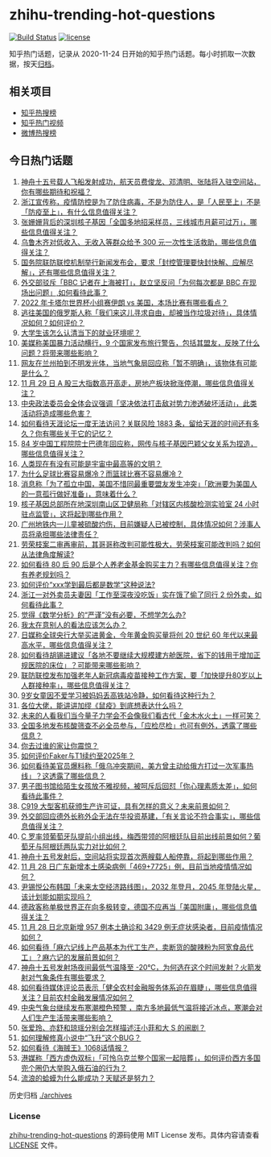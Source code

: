 # zhihu-trending-hot-questions

[![Build Status](https://github.com/justjavac/zhihu-trending-hot-questions/workflows/ci/badge.svg?branch=master)](https://github.com/justjavac/zhihu-trending-hot-questions/actions)
[![license](https://img.shields.io/github/license/justjavac/zhihu-trending-hot-questions)](https://github.com/justjavac/zhihu-trending-hot-questions/blob/master/LICENSE)

知乎热门话题，记录从 2020-11-24 日开始的知乎热门话题。每小时抓取一次数据，按天[归档](./archives)。

## 相关项目

- [知乎热搜榜](https://github.com/justjavac/zhihu-trending-top-search)
- [知乎热门视频](https://github.com/justjavac/zhihu-trending-hot-video)
- [微博热搜榜](https://github.com/justjavac/weibo-trending-hot-search)

## 今日热门话题

<!-- BEGIN -->
<!-- 最后更新时间 Wed Nov 30 2022 01:14:58 GMT+0800 (China Standard Time) -->

1. [神舟十五号载人飞船发射成功，航天员费俊龙、邓清明、张陆将入驻空间站，你有哪些期待和祝福？](https://www.zhihu.com/question/569319581)
1. [浙江宣传称，疫情防控是为了防住病毒，不是为防住人，是「人民至上」不是「防疫至上」，有什么信息值得关注？](https://www.zhihu.com/question/569569027)
1. [张姗姗背后的深圳核子基因「全国多地招采样员，三线城市月薪可过万」，哪些信息值得关注？](https://www.zhihu.com/question/569515317)
1. [乌鲁木齐对低收入、无收入等群众给予 300 元一次性生活救助，哪些信息值得关注？](https://www.zhihu.com/question/569539629)
1. [国务院联防联控机制举行新闻发布会，要求「封控管理要快封快解、应解尽解」，还有哪些信息值得关注？](https://www.zhihu.com/question/569544299)
1. [外交部驳斥「BBC 记者在上海被打」，赵立坚反问「为何每次都是 BBC 在现场出问题」,如何看待此事？](https://www.zhihu.com/question/569592214)
1. [2022 年卡塔尔世界杯小组赛伊朗 vs 美国，本场比赛有哪些看点？](https://www.zhihu.com/question/569511826)
1. [逃往美国的俄罗斯人称「我们来这儿寻求自由，却被当作垃圾对待」，具体情况如何？如何评价？](https://www.zhihu.com/question/569540695)
1. [大学生该怎么认清当下的就业环境呢？](https://www.zhihu.com/question/530400161)
1. [美媒称美国暴力活动横行，9 个国家发布旅行警告，包括其盟友，反映了什么问题？将带来哪些影响？](https://www.zhihu.com/question/569326498)
1. [网友在兰州拍到不明发光体，当地气象局回应称「暂不明确」，该物体有可能是什么？](https://www.zhihu.com/question/569363411)
1. [11 月 29 日 A 股三大指数高开高走，房地产板块掀涨停潮，哪些信息值得关注？](https://www.zhihu.com/question/569556185)
1. [中央政法委员会全体会议强调「坚决依法打击敌对势力渗透破坏活动」，此类活动将造成哪些危害？](https://www.zhihu.com/question/569601014)
1. [如何看待天涯论坛一度无法访问？关联风险 1883 条，留给天涯的时间还有多久？你有哪些关于它的记忆？](https://www.zhihu.com/question/569336958)
1. [84 岁中国工程院院士巴德年回应称，网传与核子基因巴颖父女关系为捏造，哪些信息值得关注？](https://www.zhihu.com/question/569421596)
1. [人类现在有没有可能是宇宙中最高等的文明？](https://www.zhihu.com/question/275244312)
1. [为什么足球比赛容易爆冷？而篮球比赛不容易爆冷？](https://www.zhihu.com/question/568136397)
1. [消息称「为了孤立中国，美国不惜同最重要盟友发生冲突」「欧洲要为美国人的一意孤行做好准备」，意味着什么？](https://www.zhihu.com/question/569332161)
1. [核子基因总部所在地深圳南山区卫健局称「对辖区内核酸检测实验室 24 小时驻点监管」，这将起到哪些作用？](https://www.zhihu.com/question/569387077)
1. [广州地铁内一儿童被硫酸灼伤，目前嫌疑人已被控制，具体情况如何？涉事人员将承担哪些法律责任？](https://www.zhihu.com/question/569548615)
1. [劳荣枝案二审再审前，其哥哥称改判可能性极大，劳荣枝案可能改判吗？如何从法律角度解读?](https://www.zhihu.com/question/569568062)
1. [如何看待 80 后 90 后是个人养老金基金购买主力？有哪些信息值得关注？你有养老规划吗？](https://www.zhihu.com/question/569521159)
1. [如何评价“xxx学到最后都是数学”这种说法?](https://www.zhihu.com/question/568773549)
1. [浙江一对外卖员夫妻因「工作至深夜没吃饭」实在饿了偷了同行 2 份外卖，如何看待此事？](https://www.zhihu.com/question/569522986)
1. [觉得《数学分析》的“严谨”没有必要，不想学怎么办?](https://www.zhihu.com/question/560271173)
1. [我太在意别人的看法应该怎么办？](https://www.zhihu.com/question/547356089)
1. [日媒称全球央行大举买进黄金，今年黄金购买量将创 20 世纪 60 年代以来最高水平，哪些信息值得关注？](https://www.zhihu.com/question/568998423)
1. [如何看待胡锡进建议「各地不要继续大规模建方舱医院，省下的钱用于增加正规医院的床位」？可能带来哪些影响？](https://www.zhihu.com/question/569548867)
1. [联防联控发布加强老年人新冠病毒疫苗接种工作方案，要「加快提升80岁以上人群接种率」，哪些信息值得关注？](https://www.zhihu.com/question/569557902)
1. [9岁女童因不爱学习被妈妈丢高铁站冷静，如何看待这种行为？](https://www.zhihu.com/question/569168573)
1. [各位大佬，能讲讲加缪《鼠疫》到底想表达什么吗？](https://www.zhihu.com/question/512061148)
1. [未来的人看我们当今量子力学会不会像我们看古代「金木水火土」一样可笑？](https://www.zhihu.com/question/569216318)
1. [全国多地发布核酸筛查不必全员参与，「应检尽检」也可有例外，透露了哪些信息？](https://www.zhihu.com/question/569535300)
1. [你去过谁的家让你震惊？](https://www.zhihu.com/question/28259647)
1. [如何评价Faker与T1续约至2025年？](https://www.zhihu.com/question/569388212)
1. [如何看待美官员爆料称「俄乌冲突期间，美方曾主动给俄方打过一次军事热线」？这透露了哪些信息？](https://www.zhihu.com/question/569530524)
1. [男子图书馆给陌生女孩放不雅视频，被呵斥后回怼「你心理素质太差」，如何看待此事件？](https://www.zhihu.com/question/569329038)
1. [C919 大型客机获颁生产许可证，具有怎样的意义？未来前景如何？](https://www.zhihu.com/question/569589901)
1. [外交部回应德外长称外企无法在华投资基建，「有关言论不符合事实」，哪些信息值得关注？](https://www.zhihu.com/question/569371963)
1. [C 罗率领葡萄牙队提前小组出线，梅西带领的阿根廷队目前出线前景如何？葡萄牙与阿根廷两队实力对比如何？](https://www.zhihu.com/question/569513775)
1. [神舟十五号发射后，空间站将实现首次两艘载人船停靠，将起到哪些作用？](https://www.zhihu.com/question/569406160)
1. [11 月 28 日广东新增本土感染病例「469+7725」例，目前当地疫情情况如何？](https://www.zhihu.com/question/569517243)
1. [尹锡悦公布韩国「未来太空经济路线图」，2032 年登月，2045 年登陆火星，该计划能如期实现吗？](https://www.zhihu.com/question/569396515)
1. [德政客称单极世界正在向多极转变，德国不应再当「美国附庸」，哪些信息值得关注？](https://www.zhihu.com/question/569574162)
1. [11 月 28 日北京新增 957 例本土确诊和 3429 例无症状感染者，目前疫情情况如何？](https://www.zhihu.com/question/569514358)
1. [如何看待「麻六记线上产品基本为代工生产，卖断货的酸辣粉为阿宽食品代工」？麻六记的发展前景如何？](https://www.zhihu.com/question/569362027)
1. [神舟十五号发射场夜间最低气温降至 -20℃，为何选在这个时间发射？火箭发射对气象条件有哪些要求？](https://www.zhihu.com/question/569403190)
1. [如何看待媒体评论员表示「健全农村金融服务体系迫在眉睫」，哪些信息值得关注？目前农村金融发展情况如何？](https://www.zhihu.com/question/569139575)
1. [中央气象台继续发布寒潮橙色预警 ，南方多地最低气温将接近冰点，寒潮会对人们生产生活带来哪些影响？](https://www.zhihu.com/question/569330079)
1. [张爱玲、亦舒和琼瑶分别会怎样描述汪小菲和大 S 的闹剧？](https://www.zhihu.com/question/568843576)
1. [如何理解修真小说中“飞升”这个BUG？](https://www.zhihu.com/question/318721533)
1. [如何看待《海贼王》1068话情报？](https://www.zhihu.com/question/569529088)
1. [港媒称「西方虚伪双标」「可怜乌克兰整个国家一起陪葬」，如何评价西方多国兜个圈仍大举购入俄石油的行为？](https://www.zhihu.com/question/569580914)
1. [流浪的蛤蟆为什么能成功？天赋还是努力？](https://www.zhihu.com/question/568983401)

<!-- END -->

历史归档 [./archives](./archives)

### License

[zhihu-trending-hot-questions](https://github.com/justjavac/zhihu-trending-hot-questions)
的源码使用 MIT License 发布。具体内容请查看 [LICENSE](./LICENSE) 文件。
